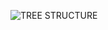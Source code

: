 ![TREE STRUCTURE ](https://user-images.githubusercontent.com/97614700/218042479-5abce6c0-0b3a-4719-8984-f37be02e79d3.jpg)
